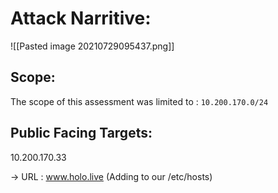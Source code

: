 # Attack Narritive:

![[Pasted image 20210729095437.png]]

## Scope:
The scope of this assessment was limited to : `10.200.170.0/24`

## Public Facing Targets:

10.200.170.33

-> URL : www.holo.live (Adding to our /etc/hosts)